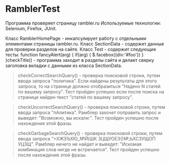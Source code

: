 # RamblerTest
Программа проверяет страницу rambler.ru
Используемые технологии: Selenium, Firefox, JUnit.

Класс RamblerHomePage - инкапсулирует работу с отдельными элементами страницы rambler.ru.
Класс SectionData - содержит данные для проверки разделов на сайте.
Класс Test - содержит следующие тесты:
function fancyAlert(arg) {
      if(arg) {
        $.facebox({div:'#foo'})
      }
    }checkTitle() - программа заходит в разделы сайта и делает сверку заголовка вкладки с данными из класса SectionData.
>checkCorrectSearchQuery() - проверка поисковой строки, путем ввода запроса "политика". Если найдены результаты для этого запроса, то                                   на странице должно отобразиться "Надено N статей по вашему запросу". Тест пройден успешно если после                                       поиска на странице найден текст "статей по вашему запросу".
    
>checkUncorrectSearchQuery() - проверка поисковой строки, путем ввода запроса "пАлитика". Рамблер захочет поправить запрос и выведет:                                     "Возможно, вы искали:". Тест пройден успешно после нахождения этой фразы.
    
>checkGarbageSearchQuery() - проверка поисковой строки, путем ввода запроса "+ХЖЭЪХЮ_№Й)ШК ЗЦЩУОЕЭ()№;ЬХСЗУЩОП УЦЗЩ". Рамблер ничего не                                 найдет и выведет: "Искомая комбинация слов нигде не встречается". Тест пройден успешно после                                               нахождения этой фразы.




